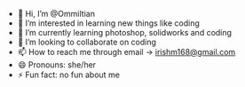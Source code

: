 - 👋 Hi, I’m @OmmiItian
- 👀 I’m interested in learning new things like coding
- 🌱 I’m currently learning photoshop, solidworks and coding
- 💞️ I’m looking to collaborate on coding
- 📫 How to reach me through email -> irishm168@gmail.com
- 😄 Pronouns: she/her
- ⚡ Fun fact: no fun about me

<!---
OmmiItian/OmmiItian is a ✨ special ✨ repository because its `README.md` (this file) appears on your GitHub profile.
You can click the Preview link to take a look at your changes.
--->
